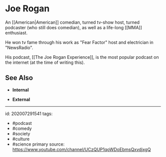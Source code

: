 # Joe Rogan

An [[American|American]] comedian, turned tv-show host, turned podcaster (who still does comedian), as well as a life-long [[MMA]] enthusiast.

He won tv fame through his work as "Fear Factor" host and electrician in "NewsRadio".

His podcast, [[The Joe Rogan Experience]], is the most popular podcast on the internet (at the time of writing this).

## See Also

- **Internal**

* **External**

---

id: 202007291541
tags:
 - #podcast
 - #comedy
 - #society
 - #culture
 - #science
primary source: https://www.youtube.com/channel/UCzQUP1qoWDoEbmsQxvdjxgQ
